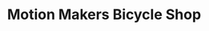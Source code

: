 ---
title: "Motion Makers Bicycle Shop"
url: /asheville/motion-makers-bicycle-shop/
shop: bicycle
---